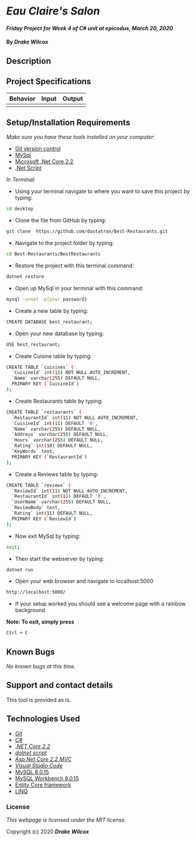 # _Eau Claire's Salon_

#### _Friday Project for Week 4 of C# unit at epicodus_, _March 20, 2020_

#### By _**Drake Wilcox**_

## Description


## Project Specifications

| Behavior | Input | Output |
|---|:---:|:---:| 
||||

## Setup/Installation Requirements
_Make sure you have these tools installed on your computer:_
*  [Git version control](https://git-scm.com/downloads)
*  [MySql](https://azure.microsoft.com/en-us/free/mysql/)
*  [Microsoft .Net Core 2.2](https://docs.microsoft.com/en-us/dotnet/framework/install/)
*  [.Net Script](https://dotnet.microsoft.com/download/dotnet-core/2.2)


_In Terminal:_


* Using your terminal navigate to where you want to save this project by typing:
```sh
cd desktop
```

* Clone the file from GitHub by typing:
```sh
git clone  https://github.com/dustatron/Best-Restaurants.git
```

* Navigate to the project folder by typing:
```sh
cd Best-Restaurants/BestRestaurants
```
* Restore the project with this terminal command:
```sh
dotnet restore
```

* Open up MySql in your terminal with this command:
```sh
mysql -uroot -p{your password}
```

* Create a new table by typing:
```sh
CREATE DATABASE best_restaurant;
```

* Open your new database by typing:
```sh
USE best_restaurant;
```

* Create Cuisine table by typing:
```sh
CREATE TABLE `cuisines` (
  `CuisineId` int(11) NOT NULL AUTO_INCREMENT,
  `Name` varchar(255) DEFAULT NULL,
  PRIMARY KEY (`CuisineId`)
);
```

* Create Restaurants table by typing:
```sh
CREATE TABLE `restaurants` (
  `RestaurantId` int(11) NOT NULL AUTO_INCREMENT,
  `CuisineId` int(11) DEFAULT '0',
  `Name` varchar(255) DEFAULT NULL,
  `Address` varchar(255) DEFAULT NULL,
  `Hours` varchar(255) DEFAULT NULL,
  `Rating` int(10) DEFAULT NULL,
  `KeyWords` text,
  PRIMARY KEY (`RestaurantId`)
);
```

* Create a Reviews table by typing:
```sh
CREATE TABLE `reviews` (
  `ReviewId` int(11) NOT NULL AUTO_INCREMENT,
  `RestaurantId` int(11) DEFAULT '0',
  `UserName` varchar(255) DEFAULT NULL,
  `ReviewBody` text,
  `Rating` int(11) DEFAULT NULL,
  PRIMARY KEY (`ReviewId`)
);
```

* Now exit MySql by typing:
```sh
exit;
```

* Then start the webserver by typing:
```sh
dotnet run
```

* Open your web browser and navigate to localhost:5000
```sh
http://localhost:5000/
```

* If your setup worked you should see a welcome page with a rainbow background. 

**Note: To exit, simply press**
```sh
Ctrl + C
```

## Known Bugs

_No known bugs at this time._

## Support and contact details

This tool is provided as is. 

## Technologies Used
* [_Git_](https://git-scm.com/downloads)
* [_C#_](https://docs.microsoft.com/en-us/dotnet/csharp/)
* [_.NET Core 2.2_](https://docs.microsoft.com/en-us/dotnet/framework/install/)
* [_dotnet script_](https://github.com/filipw/dotnet-script)
* [_Asp.Net Core 2.2 MVC_](https://docs.microsoft.com/en-us/aspnet/core/tutorials/first-mvc-app/start-mvc?view=aspnetcore-3.1&tabs=visual-studio)
* [_Visual Studio Code_](https://code.visualstudio.com/)
* [MySQL 8.0.15](https://downloads.mysql.com/archives/community/)
* [MySQL Workbench 8.0.15](https://downloads.mysql.com/archives/workbench/)
* [Entity Core framework](https://docs.microsoft.com/en-us/ef/)
* [LINQ](https://docs.microsoft.com/en-us/dotnet/csharp/programming-guide/concepts/linq/)

### License

*This webpage is licensed under the MIT license.*

Copyright (c) 2020 **_Drake Wilcox_**